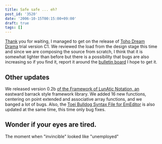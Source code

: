 ```yaml
---
title: Safe safe ... eh?
post_id: '3520'
date: '2006-10-15T00:15:00+09:00'
draft: true
tags: []
---
```


[Thank](https://danmaq.com/!/thC/) you for waiting, I managed to get on the release of [Toho Dream Drama](https://danmaq.com/!/thC/) trial version C1. We reviewed the load from the design stage this time and since we are composing the source from scratch, I think that it is somewhat lighter than before but there is a possibility that bugs are also increasing so if you find it, report it around the [bulletin board](https://twitter.com/danmaq) I hope to get it.

## Other updates

We released version 0.2b [of the Framework of LunAtic Notation, an](https://danmaq.com/tag/flan) eastward barrack style framework library. We added 16 new functions, centering on point extended and associative array functions, and we banged a lot of bugs. Also, the [Toei Bulldog Syntax File for EmEditor](https://danmaq.com/emeditor-danmakufu) is also updated at the same time, this time only bug fixes.

## Wonder if your eyes are tired.

The moment when "invincible" looked like "unemployed"
